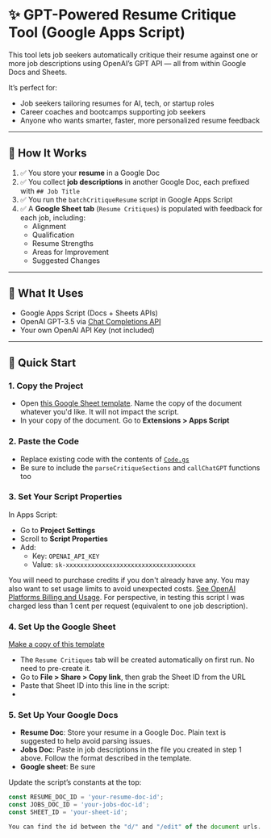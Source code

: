# ✨ GPT-Powered Resume Critique Tool (Google Apps Script)

This tool lets job seekers automatically critique their resume against one or more job descriptions using OpenAI’s GPT API — all from within Google Docs and Sheets.

It’s perfect for:
- Job seekers tailoring resumes for AI, tech, or startup roles
- Career coaches and bootcamps supporting job seekers
- Anyone who wants smarter, faster, more personalized resume feedback

---

## 🔧 How It Works

1. ✅ You store your **resume** in a Google Doc  
2. ✅ You collect **job descriptions** in another Google Doc, each prefixed with `## Job Title`  
3. ✅ You run the `batchCritiqueResume` script in Google Apps Script  
4. ✅ A **Google Sheet tab** (`Resume Critiques`) is populated with feedback for each job, including:
   - Alignment
   - Qualification
   - Resume Strengths
   - Areas for Improvement
   - Suggested Changes

---

## 🧠 What It Uses

- Google Apps Script (Docs + Sheets APIs)
- OpenAI GPT-3.5 via [Chat Completions API](https://platform.openai.com/docs/guides/gpt)
- Your own OpenAI API Key (not included)

---

## 🚀 Quick Start

### 1. Copy the Project

- Open [this Google Sheet template](https://docs.google.com/document/d/1FYn4B9vErIE98xI7cpe8aqIO438KdYW0noXY4CbTyoc/edit?tab=t.0). Name the copy of the document whatever you'd like. It will not impact the script.
- In your copy of the document. Go to **Extensions > Apps Script**

### 2. Paste the Code

- Replace existing code with the contents of [`Code.gs`](./Code.gs)
- Be sure to include the `parseCritiqueSections` and `callChatGPT` functions too

### 3. Set Your Script Properties

In Apps Script:
- Go to **Project Settings**
- Scroll to **Script Properties**
- Add:
  - Key: `OPENAI_API_KEY`
  - Value: `sk-xxxxxxxxxxxxxxxxxxxxxxxxxxxxxxxxxxxx`
 
You will need to purchase credits if you don't already have any. You may also want to set usage limits to avoid unexpected costs. [See OpenAI Platforms Billing and Usage](https://platform.openai.com/settings/organization/billing/overview). For perspective, in testing this script I was charged less than 1 cent per request (equivalent to one job description). 

### 4. Set Up the Google Sheet

[Make a copy of this template](https://docs.google.com/spreadsheets/d/1FJwBGVWt_3Fu8wbWBR0Na6en9RlqrIqkWjnI_Mvvbx4/edit?gid=0#gid=0)
- The `Resume Critiques` tab will be created automatically on first run. No need to pre-create it.
- Go to **File > Share > Copy link**, then grab the Sheet ID from the URL
- Paste that Sheet ID into this line in the script:
- 
### 5. Set Up Your Google Docs

- **Resume Doc**: Store your resume in a Google Doc. Plain text is suggested to help avoid parsing issues. 
- **Jobs Doc**: Paste in job descriptions in the file you created in step 1 above. Follow the format described in the template.
- **Google sheet**: Be sure 
  
Update the script’s constants at the top:

```javascript
const RESUME_DOC_ID = 'your-resume-doc-id';
const JOBS_DOC_ID = 'your-jobs-doc-id';
const SHEET_ID = 'your-sheet-id';

You can find the id between the "d/" and "/edit" of the document urls. For example, the id is highlighted here: https://docs.google.com/document/d/**1AZn4B9vErIE98xI7mn78aqIO438KdYW0noXY4CbTyoc**/edit?tab=t.0 (Just an example. Not a real doc.)
